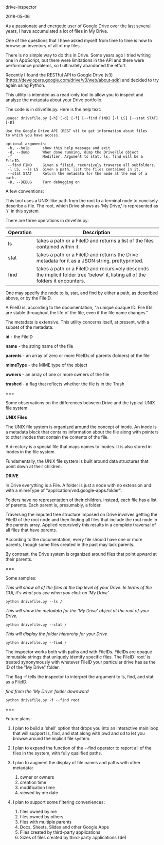 drive-inspector

2018-05-06

As a passionate and energetic user of Google Drive over the last
several years, I have accumulated a lot of files in My Drive.

One of the questions that I have asked myself from time to time is
how to browse an inventory of all of my files.

There is no simple way to do this in Drive.  Some years ago I tried
writing one in AppScript, but there were limitations in the API and
there were performance problems, so I ultimately abandoned the effort.

Recently I found the RESTful API to Google Drive (v3)
[https://developers.google.com/drive/v3/web/about-sdk]
and decided to try again using Python.

This utility is intended as a read-only tool to allow you to inspect
and analyze the metadata about your Drive portfolio.

The code is in drivefile.py.  Here is the help text:

```
usage: drivefile.py [-h] [-d] [-f] [--find FIND] [-l LS] [--stat STAT] [-D]

Use the Google Drive API (REST v3) to get information about files
to which you have access.

optional arguments:
 -h, --help      show this help message and exit
 -d, --dump      When done running, dump the DriveFile object
 -f              Modifier. Argument to stat, ls, find will be a FileID.
 --find FIND     Given a fileid, recursively traverse all subfolders.
 -l LS, --ls LS  Given a path, list the files contained in it.
 --stat STAT     Return the metadata for the node at the end of a path.
 -D, --DEBUG     Turn debugging on
```

A few conventions:

This tool uses a UNIX-like path from the root to a terminal node to
concisely describe a file.  The root, which Drive shows as 'My Drive,'
is represented as '/' in this system.

There are three operations in drivefile.py:

Operation | Description
--------- | -----------
ls | takes a path or a FileID and returns a list of the files contained within it.
stat | takes a path or a FileID and returns the Drive metadata for it as a JSON string, prettyprinted.
find | takes a path or a FileID and recursively descends the implicit folder tree 'below' it, listing all of the folders it encounters.

One may specify the node to ls, stat, and find by either a path, as
described above, or by the FileID.

A FileID is, according to the documentation, "a unique opaque ID.
File IDs are stable throughout the life of the file, even if the
file name changes."

The metadata is extensive.  This utility concerns itself, at present,
with a subset of the metadata:

**id** - the FileID

**name** - the string name of the file

**parents** - an array of zero or more FileIDs of parents (folders) of the file

**mimeType** - the MIME type of the object

**owners** - an array of one or more owners of the file

**trashed** - a flag that reflects whether the file is in the Trash

===

Some observations on the differences between Drive and the typical
UNIX file system.

**UNIX Files**

The UNIX file system is organized around the concept of inode.  An
inode is a metadata block that contains information about the file
along with pointers to other inodes that contain the contents of the
file.

A directory is a special file that maps names to inodes.  It is also
stored in inodes in the file system.

Fundamentally, the UNIX file system is built around data structures
that point down at their children.

**DRIVE**

In Drive everything is a File.  A folder is just a node with no extension
and with a mimeType of "application/vnd.google-apps.folder".

Folders have no representation of their children.  Instead, each
file has a list of parents.  Each parent is, presumably, a folder.

Traversing the imputed tree structure imposed on Drive involves getting
the FileID of the root node and then finding all files that include
the root node in the parents array.  Applied recursively this results
in a complete traversal of all files that have parents.

According to the documentation, every file should have one or more
parents, though some files created in the past may lack parents.

By contrast, the Drive system is organized around files that point
upward at their parents.

===

Some samples:

*This will show all of the files at the top level of your Drive.*
*In terms of the GUI, it's what you see when you click on 'My Drive'*

`python drivefile.py --ls /`

*This will show the metadata for the 'My Drive' object at the root*
*of your Drive.*

`python drivefile.py --stat /`

*This will display the folder hierarchy for your Drive*

`python drivefile.py --find /`

The inspector works both with paths and with FileIDs.  FileIDs are
opaque immutable strings that uniquely identify specific files.
The FileID 'root' is treated synonymously with whatever FileID your
particular drive has as the ID of the "My Drive" folder.

The flag -f tells the inspector to interpret the argument to ls, find, and stat as a FileID.

*find from the 'My Drive' folder downward*

`python drivefile.py -f --find root`

===

Future plans:

1. I plan to build a 'shell' option that drops you into an interactive
main loop that will support ls, find, and stat along with pwd and cd
to let you browse around the implicit file system.

1. I plan to expand the function of the --find operator to report
all of the files in the system, with fully qualified paths.

1. I plan to augment the display of file names and paths with other
metadata:
   1. owner or owners
   1. creation time
   1. modification time
   1. viewed by me date

1. I plan to support some filtering conveniences:
   1. files owned by me
   1. files owned by others
   1. files with multiple parents
   1. Docs, Sheets, Slides and other Google Apps
   1. Files created by third-party applications
   1. Sizes of files created by third-party applications (4e)
